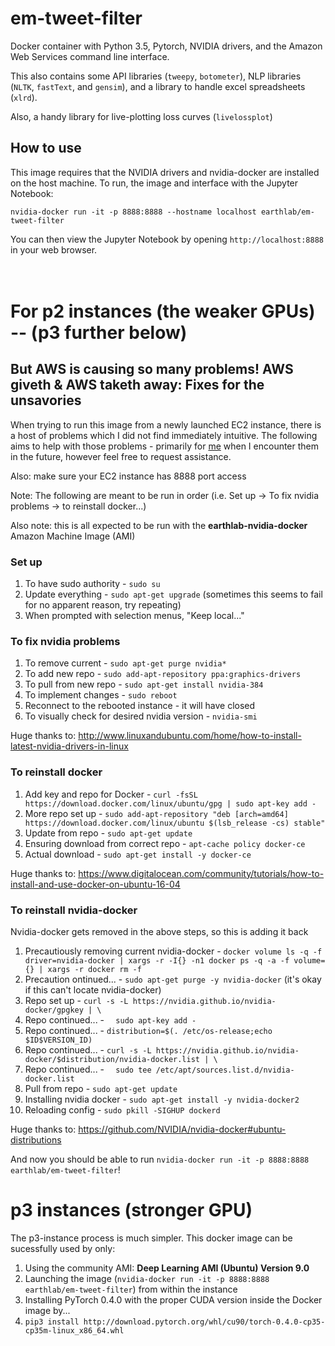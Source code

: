 # em-tweet-filter

Docker container with Python 3.5, Pytorch, NVIDIA drivers, and the Amazon Web Services command line interface.

This also contains some API libraries (`tweepy`, `botometer`), NLP libraries (`NLTK`, `fastText`, and `gensim`), and a library to handle excel spreadsheets (`xlrd`).

Also, a handy library for live-plotting loss curves (`livelossplot`)

## How to use

This image requires that the NVIDIA drivers and nvidia-docker are installed on the host machine. 
To run, the image and interface with the Jupyter Notebook:

```
nvidia-docker run -it -p 8888:8888 --hostname localhost earthlab/em-tweet-filter
```    

You can then view the Jupyter Notebook by opening `http://localhost:8888` in your web browser.<br><br><br>

# For p2 instances (the weaker GPUs) -- (p3 further below)
## But AWS is causing so many problems! AWS giveth & AWS taketh away: Fixes for the unsavories

When trying to run this image from a newly launched EC2 instance, there is a host of problems which I did not find immediately intuitive. The following aims to help with those problems - primarily for [me](https://github.com/jdiaz4302/) when I encounter them in the future, however feel free to request assistance.

Also: make sure your EC2 instance has 8888 port access

Note: The following are meant to be run in order (i.e. Set up -> To fix nvidia problems -> to reinstall docker...)

Also note: this is all expected to be run with the **earthlab-nvidia-docker** Amazon Machine Image (AMI)

### Set up

1. To have sudo authority - `sudo su`
2. Update everything - `sudo apt-get upgrade` (sometimes this seems to fail for no apparent reason, try repeating)
3. When prompted with selection menus, "Keep local..."

### To fix nvidia problems

1. To remove current - `sudo apt-get purge nvidia*`
2. To add new repo - `sudo add-apt-repository ppa:graphics-drivers`
3. To pull from new repo - `sudo apt-get install nvidia-384`
4. To implement changes - `sudo reboot`
5. Reconnect to the rebooted instance - it will have closed
6. To visually check for desired nvidia version - `nvidia-smi`

Huge thanks to: http://www.linuxandubuntu.com/home/how-to-install-latest-nvidia-drivers-in-linux

### To reinstall docker

1. Add key and repo for Docker - `curl -fsSL https://download.docker.com/linux/ubuntu/gpg | sudo apt-key add -`
2. More repo set up - `sudo add-apt-repository "deb [arch=amd64] https://download.docker.com/linux/ubuntu $(lsb_release -cs) stable"`
3. Update from repo - `sudo apt-get update`
4. Ensuring download from correct repo - `apt-cache policy docker-ce`
5. Actual download - `sudo apt-get install -y docker-ce`

Huge thanks to: https://www.digitalocean.com/community/tutorials/how-to-install-and-use-docker-on-ubuntu-16-04

### To reinstall nvidia-docker

Nvidia-docker gets removed in the above steps, so this is adding it back

1. Precautiously removing current nvidia-docker - `docker volume ls -q -f driver=nvidia-docker | xargs -r -I{} -n1 docker ps -q -a -f volume={} | xargs -r docker rm -f`
2. Precaution ontinued... - `sudo apt-get purge -y nvidia-docker` (it's okay if this can't locate nvidia-docker)
3. Repo set up - `curl -s -L https://nvidia.github.io/nvidia-docker/gpgkey | \`
4. Repo continued... - `  sudo apt-key add -`
5. Repo continued... - `distribution=$(. /etc/os-release;echo $ID$VERSION_ID)`
6. Repo continued... - `curl -s -L https://nvidia.github.io/nvidia-docker/$distribution/nvidia-docker.list | \`
7. Repo continued... - `  sudo tee /etc/apt/sources.list.d/nvidia-docker.list`
8. Pull from repo - `sudo apt-get update`
9. Installing nvidia docker - `sudo apt-get install -y nvidia-docker2`
10. Reloading config - `sudo pkill -SIGHUP dockerd`

Huge thanks to: https://github.com/NVIDIA/nvidia-docker#ubuntu-distributions

And now you should be able to run `nvidia-docker run -it -p 8888:8888 earthlab/em-tweet-filter`!

# p3 instances (stronger GPU)

The p3-instance process is much simpler. This docker image can be sucessfully used by only:

1. Using the community AMI: **Deep Learning AMI (Ubuntu) Version 9.0**
2. Launching the image (`nvidia-docker run -it -p 8888:8888 earthlab/em-tweet-filter`) from within the instance
3. Installing PyTorch 0.4.0 with the proper CUDA version inside the Docker image by...
4. `pip3 install http://download.pytorch.org/whl/cu90/torch-0.4.0-cp35-cp35m-linux_x86_64.whl`
